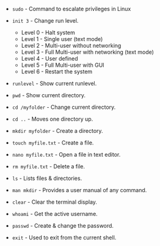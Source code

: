 * `sudo` - Command to escalate privileges in Linux

* `init 3` - Change run level.
    * Level 0 - Halt system
    * Level 1 - Single user (text mode)
    * Level 2 - Multi-user without networking
    * Level 3 - Full Multi-user with networking (text mode)
    * Level 4 - User defined
    * Level 5 - Full Multi-user with GUI
    * Level 6 - Restart the system

* `runlevel` - Show current runlevel.

* `pwd` - Show current directory.

* `cd /myfolder` - Change current directory.

* `cd ..` - Moves one directory up.

* `mkdir myfolder` - Create a directory.

* `touch myfile.txt` - Create a file.

* `nano myfile.txt` - Open a file in text editor.

* `rm myfile.txt` - Delete a file.

* `ls` - Lists files & directories.

* `man mkdir` - Provides a user manual of any command.

* `clear` - Clear the terminal display.

* `whoami` - Get the active username.

* `passwd` - Create & change the password.

* `exit` - Used to exit from the current shell.
